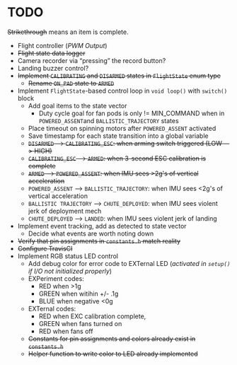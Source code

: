# TODO

~~Strikethrough~~ means an item is complete.

- Flight controller (*PWM Output*)
- ~~Flight state data logger~~
- Camera recorder via “pressing” the record button?
- Landing buzzer control?
- ~~Implement `CALIBRATING` and `DISARMED` states in `FlightState` enum type~~
  - ~~Rename `ON_PAD` state to `ARMED`~~
- Implement `FlightState`-based control loop in `void loop()` with `switch()` block
  - Add goal items to the state vector
    - Duty cycle goal for fan pods is only != MIN_COMMAND when in `POWERED_ASSENT`and `BALLISTIC_TRAJECTORY` states
  - Place timeout on spinning motors after `POWERED_ASSENT` activated
  - Save timestamp for each state transition into a global variable
  - ~~`DISARMED` --> `CALIBRATING_ESC`: when arming switch triggered (LOW --> HIGH)~~
  - ~~`CALIBRATING_ESC` --> `ARMED`: when 3-second ESC calibration is complete~~
  - ~~`ARMED` --> `POWERED_ASSENT`: when IMU sees >2g's of vertical acceleration~~
  - `POWERED_ASSENT` --> `BALLISTIC_TRAJECTORY`: when IMU sees <2g's of vertical acceleration
  - `BALLISTIC TRAJECTORY` --> `CHUTE_DEPLOYED`: when IMU sees violent jerk of deployment mech
  - `CHUTE_DEPLOYED` --> `LANDED`: when IMU sees violent jerk of landing
- Implement event tracking, add as detected to state vector
  - Decide what events are worth noting down
- ~~Verify that pin assignments in `constants.h` match reality~~
- ~~Configure TravisCI~~
- Implement RGB status LED control
  - Add debug color for error code to EXTernal LED (*activated in `setup()` if I/O not initialized properly*)
  - EXPeriment codes:
    - RED when >1g
    - GREEN when witihin +/- .1g
    - BLUE when negative <0g
  - EXTernal codes:
    - RED when EXC calibration complete,
    - GREEN when fans turned on
    - RED when fans off
  - ~~Constants for pin assignments and colors already exist in `constants.h`~~
  - ~~Helper function to write color to LED already implemented~~

